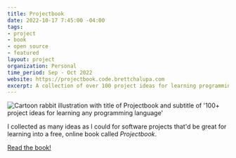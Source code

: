 ```yaml
---
title: Projectbook
date: 2022-10-17 7:45:00 -04:00
tags:
- project
- book
- open source
- featured
layout: project
organization: Personal
time_period: Sep - Oct 2022
website: https://projectbook.code.brettchalupa.com
excerpt: A collection of over 100 project ideas for learning programming.
---
```


![Cartoon rabbit illustration with title of Projectbook and subtitle of '100+ project ideas for learning any programming language'](https://projectbook.code.brettchalupa.com/cover-landscape.webp)

I collected as many ideas as I could for software projects that'd be great for learning into a free, online book called _Projectbook_.

[Read the book!](https://projectbook.code.brettchalupa.com)
